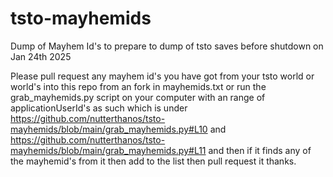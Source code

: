 # tsto-mayhemids
Dump of Mayhem Id's to prepare to dump of tsto saves before shutdown on Jan 24th 2025

Please pull request any mayhem id's you have got from your tsto world or world's into this repo from an fork in mayhemids.txt
or run the grab_mayhemids.py script on your computer with an range of applicationUserId's as such which is under https://github.com/nutterthanos/tsto-mayhemids/blob/main/grab_mayhemids.py#L10 and https://github.com/nutterthanos/tsto-mayhemids/blob/main/grab_mayhemids.py#L11 and then if it finds any of the mayhemid's from it then add to the list then pull request it thanks.
